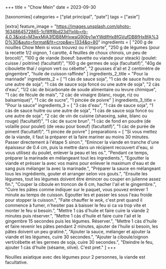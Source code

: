 +++
title = "Chow Mein"
date = 2023-09-30

[taxonomies]
categories = ["plat principal", "pate"]
tags = ["asie"]

[extra]
feature_image = "https://images.unsplash.com/photo-1634864572865-1cf8ff8bd23d?ixlib=rb-4.0.3&ixid=M3wxMjA3fDB8MHxwaG90by1wYWdlfHx8fGVufDB8fHx8fA%3D%3D&auto=format&fit=crop&w=1334&q=80"
ingredients = [
  "200 g de nouilles Chow Mein si vous trouvez ou n'importe",
  "250 g de légumes (pour la recette 1/2 oignon, 1 carotte, 4 feuilles de choux chinois, un peu de brocoli)",
  "100 g de viande (boeuf: bavette ou viande pour steack) (poulet: cuisse / poitrine) (facultatif)",
  "100 g de germes de soja (facultatif)",
  "40g de ciboulette thaï / oignon vert ou cébette",
  "2 gousses d'ail et 2 centimètre de gingembre",
  "huile de cuisson raffinée"
]
ingredients_2_title = "Pour la marinade"
ingredients_2 = [
  "1 càs de sauce soja",
  "1 càs de sauce huitre ou une autre de soja",
  "1 càs de sauce soja foncé ou une autre de soja",
  "2 càs d'eau",
  "1/2 càc de bicarbonate de soude alimentaire ou levure chimique",
  "1 càc de fécule de maïs",
  "2 càc de vinaigre (blanc, rouge, riz ou balsamique)",
  "1 càc de sucre",
  "1 pincée de poivre"
]
ingredients_3_title = "Pour la sauce"
ingredients_3 = [
  "3 càs d'eau",
  "1 càs de sauce soja",
  "1 càs de sauce huitre ou une autre de soja",
  "1 càs de sauce soja foncé ou une autre de soja",
  "2 càc de vin de cuisine (shaoxing, sake, blanc ou rouge) (facultatif)",
  "1 càc de sucre brun",
  "1 càc de fond en poudre (de volaille pour poulet) (de veau pour boeuf) (facultatif)",
  "1 càc de purée de piment (facultatif)",
  "1 pincée de poivre"
]
preparations = [
  "Si vous mettez de la viande, il faut la préparer et la faire mariner au moins 30 minutes. Passer directement à l'étape 5 sinon.",
  "Emincer la viande en tranche d'une épaisseur de 0.4 cm, puis la mettre dans un récipient recouvert d'eau, si vous utilisez du poulet, enlever la peau et les os.",
  "Pendant ce temps, préparer la marinade en mélangeant tout les ingredients.",
  "Egoutter la viande et présser la avec vos mains pour enlever le maximum d'eau et de sang puis mélanger la avec la marinade.",
  "Préparer la sauce en mélangeant tous les ingrédients, gouter et arranger selon vos gouts.",
  "Ensuite les légumes, tout les légumes doivent être émincer ou couper en julienne assez fin.",
  "Couper la ciboule en troncon de 6 cm, hacher l'ail et le gingembre.",
  "Cuire les pâtes comme indiquer sur le paquet, vous pouvez enlever 1 minute au temps de cuisson. Egoutter les et passer les sous l'eau froide pour stopper la cuisson.",
  "Faite chauffer le wok, c'est pret quand il commence à fumer, n'hesiter pas à baisser le feu si ca va trop vite et monter le feu si besoin.",
  "Mettre 1 càs d'huile et faire cuire la viande 2 minutes puis réserver.",
  "Mettre 1 càs d'huile et faire cuire l'ail et le gingembre 15 secondes puis les légumes. Réserver.",
  "Mettre 1 càs d'huile et faire revenir les pâtes pendant 2 minutes, ajouter de l'huile si besoin, les pâtes doivent un peu gratiné.",
  "Ajouter la sauce, mélanger et ajouter la viande et les légumes, cuire 30 secondes.",
  "Ajouter la ciboule/oignon vert/cébette et les germes de soja, cuire 30 secondes.",
  "Eteindre le feu, ajouter 1 càs d'huile (sésame, olive). C'est pret."
]
+++

Nouilles asiatique avec des légumes pour 2 personnes, la viande est facultative.

